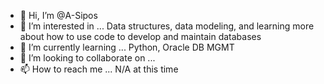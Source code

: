 - 👋 Hi, I’m @A-Sipos
- 👀 I’m interested in ... Data structures, data modeling, and learning more about how to use code to develop and maintain databases
- 🌱 I’m currently learning ... Python, Oracle DB MGMT
- 💞️ I’m looking to collaborate on ...
- 📫 How to reach me ... N/A at this time

<!---
A-Sipos/A-Sipos is a ✨ special ✨ repository because its `README.md` (this file) appears on your GitHub profile.
You can click the Preview link to take a look at your changes.
--->
